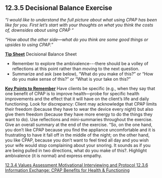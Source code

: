 ## 12.3.5 Decisional Balance Exercise

_“I would like to understand the full picture about what using CPAP has been like for you. First let’s start with your thoughts on what you think the costs of, downsides about using CPAP “_

_“How about the other side—what do you think are some good things or upsides to using CPAP.”_

<div class="bs-callout bs-callout-info">
  <p>
    <strong><u>Tip Sheet</u></strong>
    Decisional Balance Sheet
  </p>
</div>

* Remember to explore the ambivalence---there should be a volley of reflections at this point rather than moving to the next question.
* Summarize and ask (see below), “What do you make of this?” or “How do you make sense of this?” or “What is your take on this?”

<div class="bs-callout bs-callout-info">
  <p>
    <strong><u>Key Points to Remember</u></strong>
    Have clients be specific (e.g., when they say that one benefit of CPAP is to improve health—probe for specific health improvements and the effect that it will have on the client’s life and daily functioning. Look for discrepancy: Client may acknowledge that CPAP limits their freedom (because they have to wear the device every night) but also give them freedom (because they have more energy to do the things they want to do). Use reflections and mini-summaries throughout the exercise. Give an overall summary at the end of the exercise. “So, on the one hand, you don’t like CPAP because you find the appliance uncomfortable and it is frustrating to have it fall off in the middle of the night; on the other hand, you like CPAP, because you don’t want to feel tired all day and you wish your wife would stop complaining about your snoring. It sounds as if you are being pulled in two directions, what do you make of this?. Highlight ambivalence (it is normal) and express empathy.
  </p>
</div>


<div class="center">
<div class="btn-group">
  <a href=":pages_path:/manuals/motivational-interviewing/12-03-04-value-assessment.md" class="btn btn-default">
    <span class="glyphicon glyphicon-chevron-left"></span>
    12.3.4 Values Assessment
  </a>

  <a href=":pages_path:/manuals/motivational-interviewing" class="btn btn-default">
    <span class="glyphicon glyphicon-chevron-up"></span>
    Motivational Interviewing and Protocol
  </a>

  <a href=":pages_path:/motivational-interviewing/12-03-06-info-exchange-cpap-benefits.md" class="btn btn-success">
    <span class="glyphicon glyphicon-chevron-right"></span>
    12.3.6 Information Exchange: CPAP Benefits for Health & Functioning
  </a>
</div>
</div>
